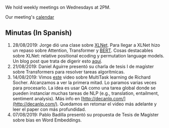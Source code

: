 
We hold weekly meetings on Wednesdays at 2PM.

Our meeting's [calendar](https://calendar.google.com/calendar?cid=a2RodGsyMzZoOGdoc21nc3BscG9hMXBwaDRAZ3JvdXAuY2FsZW5kYXIuZ29vZ2xlLmNvbQ)


## Minutas (In Spanish)
1. 28/08/2019: Jorge dió una clase sobre [XLNet](https://github.com/zihangdai/xlnet). Para llegar a XLNet hizo un repaso sobre Attention, Transformer y [BERT](https://arxiv.org/abs/1810.04805). Cosas destacables sobre XLNet: relative positional ecoding y permutation language models. Un blog post que trata de digerir esto [aquí](http://mlexplained.com/2019/06/30/paper-dissected-xlnet-generalized-autoregressive-pretraining-for-language-understanding-explained/).
1. 21/08/2019: Daniel Aguirre presentó su charla de tesis I de magíster sobre Transformers para resolver tareas algorítmicas. 
1. 14/08/2019: Vimos [este](https://www.youtube.com/watch?v=M8dsZsEtEsg&list=PLoROMvodv4rOhcuXMZkNm7j3fVwBBY42z&index=18&t=0s) video sobre MultiTask learning de Richard Socher. Alcanzamos a ver la primera mitad. Lo paramos varias veces para procesarlo. La idea es usar QA como una tarea global donde se pueden instanciar muchas tareas de NLP (e.g., translation, entailment, sentiment analysis). Más info en [http://decanlp.com/](http://decanlp.com/). Quedamos en retomar el video más adelante y leer el paper con más profundidad.
1. 07/08/2019: Pablo Badilla presentó su propuesta de Tesis de Magíster sobre bias en Word Embeddings.

